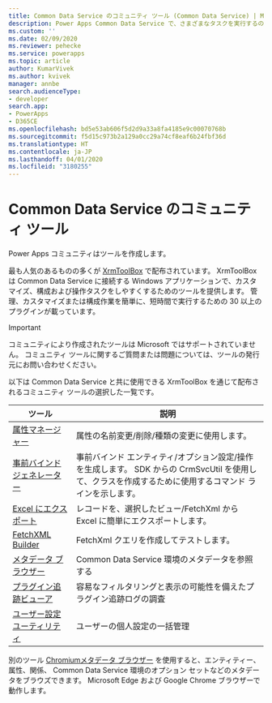 ```yaml
---
title: Common Data Service のコミュニティ ツール (Common Data Service) | Microsoft Docs
description: Power Apps Common Data Service で、さまざまなタスクを実行するのに役立つコミュニティ作成ツールについてご覧ください。
ms.custom: ''
ms.date: 02/09/2020
ms.reviewer: pehecke
ms.service: powerapps
ms.topic: article
author: KumarVivek
ms.author: kvivek
manager: annbe
search.audienceType:
- developer
search.app:
- PowerApps
- D365CE
ms.openlocfilehash: bd5e53ab606f5d2d9a33a8fa4185e9c00070768b
ms.sourcegitcommit: f5d15c973b2a129a0cc29a74cf8eaf6b24fbf36d
ms.translationtype: HT
ms.contentlocale: ja-JP
ms.lasthandoff: 04/01/2020
ms.locfileid: "3180255"
---
```

# <a name="community-tools-for-common-data-service"></a>Common Data Service のコミュニティ ツール

Power Apps コミュニティはツールを作成します。 

最も人気のあるものの多くが [XrmToolBox](https://www.xrmtoolbox.com/) で配布されています。 XrmToolBox は Common Data Service に接続する Windows アプリケーションで、カスタマイズ、構成および操作タスクをしやすくするためのツールを提供します。 管理、カスタマイズまたは構成作業を簡単に、短時間で実行するための 30 以上のプラグインが載っています。 

> [!IMPORTANT]
> コミュニティにより作成されたツールは Microsoft ではサポートされていません。 コミュニティ ツールに関するご質問または問題については、ツールの発行元にお問い合わせください。

以下は Common Data Service と共に使用できる XrmToolBox を通じて配布されるコミュニティ ツールの選択した一覧です。

|ツール  |説明  |
|---------|---------|
|[属性マネージャー](https://www.xrmtoolbox.com/plugins/DLaB.Xrm.AttributeManager/)|属性の名前変更/削除/種類の変更に使用します。|
|[事前バインド ジェネレーター](https://www.xrmtoolbox.com/plugins/DLaB.Xrm.EarlyBoundGenerator/)|事前バインド エンティティ/オプション設定/操作を生成します。 SDK からの CrmSvcUtil を使用して、クラスを作成するために使用するコマンド ラインを示します。|
|[Excel にエクスポート](https://www.xrmtoolbox.com/plugins/Ryr.XrmToolBox.ExportToExcel/)|レコードを、選択したビュー/FetchXml から Excel に簡単にエクスポートします。|
|[FetchXML Builder](https://www.xrmtoolbox.com/plugins/Cinteros.Xrm.FetchXmlBuilder/)|FetchXml クエリを作成してテストします。|
|[メタデータ ブラウザー](https://www.xrmtoolbox.com/plugins/MsCrmTools.MetadataBrowser/)|Common Data Service 環境のメタデータを参照する|
|[プラグイン追跡ビューア](https://www.xrmtoolbox.com/plugins/Cinteros.XrmToolBox.PluginTraceViewer/)|容易なフィルタリングと表示の可能性を備えたプラグイン追跡ログの調査|
|[ユーザー設定ユーティリティ](https://www.xrmtoolbox.com/plugins/MsCrmTools.UserSettingsUtility/)|ユーザーの個人設定の一括管理|

別のツール [Chromiumメタデータ ブラウザー](https://community.dynamicslabs.io/feed/metadata-browser) を使用すると、エンティティー、属性、関係、 Common Data Service 環境のオプション セットなどのメタデータをブラウズできます。 Microsoft Edge および Google Chrome ブラウザーで動作します。 


